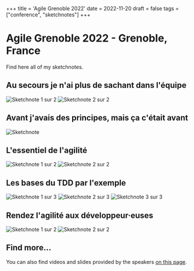 +++
title = 'Agile Grenoble 2022'
date = 2022-11-20
draft = false
tags = ["conference", "sketchnotes"]
+++

# Agile Grenoble 2022 - Grenoble, France

Find here all of my sketchnotes.

## Au secours je n'ai plus de sachant dans l'équipe

![Sketchnote 1 sur 2](Sketchnotes/help_zero_sachant_dans_lequipe_1sur2.jpg)
![Sketchnote 2 sur 2](Sketchnotes/help_zero_sachant_dans_lequipe_2sur2.jpg)

## Avant j'avais des principes, mais ça c'était avant

![Sketchnote](Sketchnotes/principes_cetait_avant.jpg)

## L'essentiel de l'agilité

![Sketchnote 1 sur 2](Sketchnotes/essentiel_agilite_1sur2.jpg)
![Sketchnote 2 sur 2](Sketchnotes/essentiel_agilite_2sur2.jpg)

## Les bases du TDD par l'exemple

![Sketchnote 1 sur 3](Sketchnotes/bases_TDD_par_lexemple_1sur3.jpg)
![Sketchnote 2 sur 3](Sketchnotes/bases_TDD_par_lexemple_2sur3.jpg)
![Sketchnote 3 sur 3](Sketchnotes/bases_TDD_par_lexemple_3sur3.jpg)

## Rendez l'agilité aux développeur·euses

![Sketchnote 1 sur 2](Sketchnotes/rendez_agilite_aux_devs_1sur2.jpg)
![Sketchnote 2 sur 2](Sketchnotes/rendez_agilite_aux_devs_2sur2.jpg)

## Find more...

You can also find videos and slides provided by the speakers [on this page](http://agile-grenoble.org/agile-grenoble-2022-supports-et-videos/).